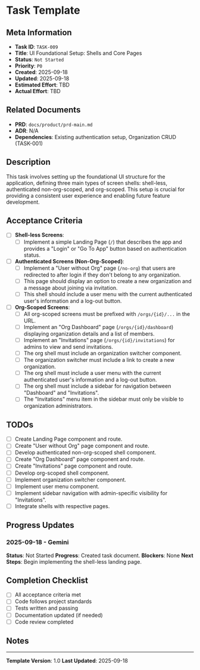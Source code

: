 # Task Template

## Meta Information

- **Task ID**: `TASK-009`
- **Title**: UI Foundational Setup: Shells and Core Pages
- **Status**: `Not Started`
- **Priority**: `P0`
- **Created**: 2025-09-18
- **Updated**: 2025-09-18
- **Estimated Effort**: TBD
- **Actual Effort**: TBD

## Related Documents

- **PRD**: `docs/product/prd-main.md`
- **ADR**: N/A
- **Dependencies**: Existing authentication setup, Organization CRUD (TASK-001)

## Description

This task involves setting up the foundational UI structure for the application, defining three main types of screen shells: shell-less, authenticated non-org-scoped, and org-scoped. This setup is crucial for providing a consistent user experience and enabling future feature development.

## Acceptance Criteria

- [ ] **Shell-less Screens**:
    - [ ] Implement a simple Landing Page (`/`) that describes the app and provides a "Login" or "Go To App" button based on authentication status.
- [ ] **Authenticated Screens (Non-Org-Scoped)**:
    - [ ] Implement a "User without Org" page (`/no-org`) that users are redirected to after login if they don't belong to any organization.
    - [ ] This page should display an option to create a new organization and a message about joining via invitation.
    - [ ] This shell should include a user menu with the current authenticated user's information and a log-out button.
- [ ] **Org-Scoped Screens**:
    - [ ] All org-scoped screens must be prefixed with `/orgs/{id}/...` in the URL.
    - [ ] Implement an "Org Dashboard" page (`/orgs/{id}/dashboard`) displaying organization details and a list of members.
    - [ ] Implement an "Invitations" page (`/orgs/{id}/invitations`) for admins to view and send invitations.
    - [ ] The org shell must include an organization switcher component.
    - [ ] The organization switcher must include a link to create a new organization.
    - [ ] The org shell must include a user menu with the current authenticated user's information and a log-out button.
    - [ ] The org shell must include a sidebar for navigation between "Dashboard" and "Invitations".
    - [ ] The "Invitations" menu item in the sidebar must only be visible to organization administrators.

## TODOs

- [ ] Create Landing Page component and route.
- [ ] Create "User without Org" page component and route.
- [ ] Develop authenticated non-org-scoped shell component.
- [ ] Create "Org Dashboard" page component and route.
- [ ] Create "Invitations" page component and route.
- [ ] Develop org-scoped shell component.
- [ ] Implement organization switcher component.
- [ ] Implement user menu component.
- [ ] Implement sidebar navigation with admin-specific visibility for "Invitations".
- [ ] Integrate shells with respective pages.

## Progress Updates

### 2025-09-18 - Gemini
**Status**: Not Started
**Progress**: Created task document.
**Blockers**: None
**Next Steps**: Begin implementing the shell-less landing page.

## Completion Checklist

- [ ] All acceptance criteria met
- [ ] Code follows project standards
- [ ] Tests written and passing
- [ ] Documentation updated (if needed)
- [ ] Code review completed

## Notes

---

**Template Version**: 1.0
**Last Updated**: 2025-09-18